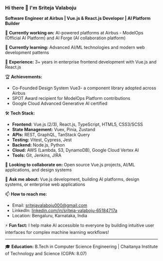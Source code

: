 ### Hi there 👋 I'm Sriteja Valaboju

**Software Engineer at Airbus | Vue.js & React.js Developer | AI Platform Builder**

🔭 **Currently working on:** AI-powered platforms at Airbus - ModelOps (Official AI Platform) and AI Forge (AI collaboration platform)

🌱 **Currently learning:** Advanced AI/ML technologies and modern web development patterns

💼 **Experience:** 3+ years in enterprise frontend development with Vue.js and React.js

🏆 **Achievements:** 
- Co-Founded Design System Vue3- a component library adopted across Airbus
- SPOT Award recipient for ModelOps Platform contributions
- Google Cloud Advanced Generative AI certified

🛠️ **Tech Stack:**
- **Frontend:** Vue.js (2/3), React.js, TypeScript, HTML5, CSS3/SCSS
- **State Management:** Vuex, Pinia, Zustand
- **APIs:** REST, GraphQL, TanStack Query
- **Testing:** Vitest, Cypress, Jest
- **Backend:** Node.js, Python
- **Cloud:** AWS (Lambda, S3, DynamoDB), Google Cloud Vertex AI
- **Tools:** Git, Jenkins, JIRA

👯 **Looking to collaborate on:** Open source Vue.js projects, AI/ML applications, and design systems

💬 **Ask me about:** Vue.js development, building AI platforms, design systems, or enterprise web applications

📫 **How to reach me:** 
- Email: sritejavalaboju000@gmail.com
- LinkedIn: [linkedin.com/in/sriteja-valaboju-65184717a](https://linkedin.com/in/sriteja-valaboju-65184717a)
- Location: Bengaluru, Karnataka, India

⚡ **Fun fact:** I help make AI accessible to everyone by building intuitive user interfaces for complex machine learning workflows!

---

🎓 **Education:** B.Tech in Computer Science Engineering | Chaitanya Institute of Technology and Science (CGPA: 8.07)

<!--
**Sriteja11/Sriteja11** is a ✨ *special* ✨ repository because its `README.md` (this file) appears on your GitHub profile.
-->
